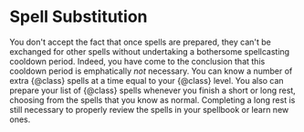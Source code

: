 # Spell Substitution
You don't accept the fact that once spells are prepared, they can't be exchanged for other spells without undertaking a bothersome spellcasting cooldown period.
Indeed, you have come to the conclusion that this cooldown period is emphatically *not* necessary.
You can know a number of extra {@class} spells at a time equal to your {@class} level.
You also can prepare your list of {@class} spells whenever you finish a short or long rest, choosing from the spells that you know as normal.
Completing a long rest is still necessary to properly review the spells in your spellbook or learn new ones.
